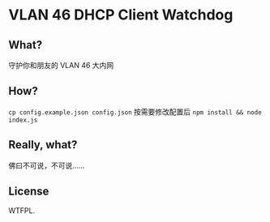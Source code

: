 # VLAN 46 DHCP Client Watchdog

## What?
守护你和朋友的 VLAN 46 大内网

## How?
`cp config.example.json config.json` 按需要修改配置后 `npm install && node index.js`

## Really, what?

佛曰不可说，不可说……

## License
WTFPL.
